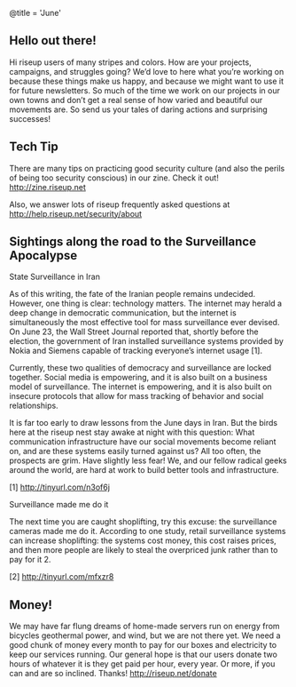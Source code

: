 @title = 'June'

## Hello out there!

Hi riseup users of many stripes and colors. How are your projects,
campaigns, and struggles going? We’d love to here what you’re working on
because these things make us happy, and because we might want to use it
for future newsletters. So much of the time we work on our projects in
our own towns and don’t get a real sense of how varied and beautiful our
movements are. So send us your tales of daring actions and surprising
successes!


## Tech Tip

There are many tips on practicing good security culture (and also the
perils of being too security conscious) in our zine. Check it out!
http://zine.riseup.net

Also, we answer lots of riseup frequently asked questions at
http://help.riseup.net/security/about


## Sightings along the road to the Surveillance Apocalypse

State Surveillance in Iran

As of this writing, the fate of the Iranian people remains undecided.
However, one thing is clear: technology matters. The internet may herald
a deep change in democratic communication, but the internet is
simultaneously the most effective tool for mass surveillance ever
devised. On June 23, the Wall Street Journal reported that, shortly
before the election, the government of Iran installed surveillance
systems provided by Nokia and Siemens capable of tracking everyone’s
internet usage [1].

Currently, these two qualities of democracy and surveillance are locked
together. Social media is empowering, and it is also built on a business
model of surveillance. The internet is empowering, and it is also built
on insecure protocols that allow for mass tracking of behavior and
social relationships.

It is far too early to draw lessons from the June days in Iran. But the
birds here at the riseup nest stay awake at night with this question:
What communication infrastructure have our social movements become
reliant on, and are these systems easily turned against us? All too
often, the prospects are grim. Have slightly less fear! We, and our
fellow radical geeks around the world, are hard at work to build better
tools and infrastructure.

[1] http://tinyurl.com/n3of6j


Surveillance made me do it

The next time you are caught shoplifting, try this excuse: the
surveillance cameras made me do it. According to one study, retail
surveillance systems can increase shoplifting: the systems cost money,
this cost raises prices, and then more people are likely to steal the
overpriced junk rather than to pay for it 2.

[2] http://tinyurl.com/mfxzr8


## Money!

We may have far flung dreams of home-made servers run on energy from
bicycles geothermal power, and wind, but we are not there yet. We need a
good chunk of money every month to pay for our boxes and electricity to
keep our services running. Our general hope is that our users donate two
hours of whatever it is they get paid per hour, every year. Or more, if
you can and are so inclined. Thanks! http://riseup.net/donate
